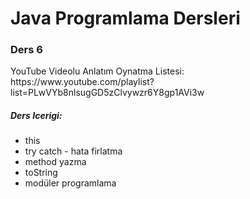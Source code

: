 <h1>Java Programlama Dersleri</h1>

<h3>Ders 6</h3>

<p>YouTube Videolu Anlatım Oynatma Listesi:  https://www.youtube.com/playlist?list=PLwVYb8nlsugGD5zClvywzr6Y8gp1AVi3w </p>

<h5> Ders Icerigi: </h5>

<ul>
<li>this</li>
<li>try catch - hata firlatma</li>
<li>method yazma</li>
<li>toString</li>
<li>modüler programlama</li>
</ul>

